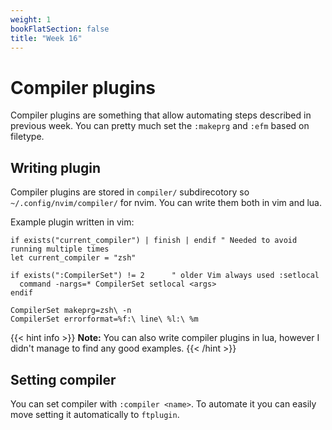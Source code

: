 ```yaml
---
weight: 1
bookFlatSection: false
title: "Week 16"
---
```


# Compiler plugins
Compiler plugins are something that allow automating steps described in previous week.
You can pretty much set the `:makeprg` and `:efm` based on filetype.

## Writing plugin
Compiler plugins are stored in `compiler/` subdirecotory so `~/.config/nvim/compiler/` for nvim.
You can write them both in vim and lua.

Example plugin written in vim:
```vim
if exists("current_compiler") | finish | endif " Needed to avoid running multiple times
let current_compiler = "zsh"

if exists(":CompilerSet") != 2		" older Vim always used :setlocal
  command -nargs=* CompilerSet setlocal <args>
endif

CompilerSet makeprg=zsh\ -n
CompilerSet errorformat=%f:\ line\ %l:\ %m
```
{{< hint info >}}
**Note:** You can also write compiler plugins in lua, however I didn't manage to find any good examples.
{{< /hint >}}

## Setting compiler
You can set compiler with `:compiler <name>`.
To automate it you can easily move setting it automatically to `ftplugin`.

